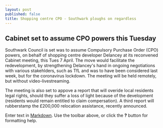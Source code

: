 ```yaml
---
layout: post
published: false
title: Shopping centre CPO - Southwark ploughs on regardless
---
```

## Cabinet set to assume CPO powers this Tuesday

Southwark Council is set was to assume Compulsory Purchase Order (CPO) powers, on behalf of shopping centre developer Delancey at its reconvened Cabinet meeting, this Tues 7 April.  The move would facilitate the redevelopment, by strengthening Delancey's hand in ongoing negotiations with various stakehlders, such as TfL and was to have been considered last week, but for the coronavirus lockdown.  The meeting will be held remotely, but without video-livestreaming.

The meeting is also set to appove a report that will overide local residents legal rights, should they suffer a loss of light because of the development (residents would remain entitled to claim compersation).  A third report will rubberstamp the £200,000 relocation assistance, recently announced. 




Enter text in [Markdown](http://daringfireball.net/projects/markdown/). Use the toolbar above, or click the **?** button for formatting help.
